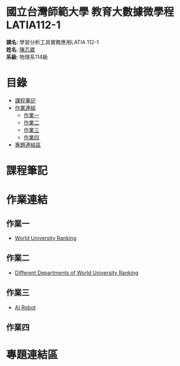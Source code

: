 # 國立台灣師範大學 教育大數據微學程 LATIA112-1
**課名**: 學習分析工具實務應用LATIA 112-1  
**姓名**: [陳芯崴](https://github.com/HsinWei-Chen/LATIA112-1.git)  
**系級**: 物理系114級  

# **目錄**
* [課程筆記](#課程筆記)
* [作業連結](#作業連結)
  + [作業一](#作業一)
  + [作業二](#作業二)
  + [作業三](#作業三)
  + [作業四](#作業四)
* [專題連結區](#專題連結區)
# **課程筆記**
# **作業連結**
## **作業一**
* [World University Ranking](https://github.com/HsinWei-Chen/LATIA112-1/blob/main/HW1/HW1.ipynb)
## **作業二**
* [Different Departments of World University Ranking](https://github.com/HsinWei-Chen/LATIA112-1/blob/main/HW2/HW2.ipynb)
## **作業三**
* [AI Robot](https://github.com/HsinWei-Chen/LATIA112-1/blob/main/HW3/app.py)
## **作業四**
# **專題連結區**
